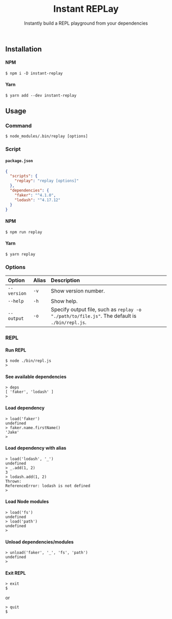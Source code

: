 <h1 align="center">Instant REPLay</h1>
<p align="center">Instantly build a REPL playground from your dependencies</p>
<br>

## Installation

#### NPM
```
$ npm i -D instant-replay
```

#### Yarn
```
$ yarn add --dev instant-replay
```

## Usage

### Command

```
$ node_modules/.bin/replay [options]
```

### Script

#### `package.json`
```json
{
  "scripts": {
    "replay": "replay [options]"
  },
  "dependencies": {
    "faker": "^4.1.0",
    "lodash": "^4.17.12"
  }
}
```

#### NPM
```
$ npm run replay
```

#### Yarn
```
$ yarn replay
```

### Options

| Option      | Alias | Description                                                                                   |
|:----------- |:----- |:--------------------------------------------------------------------------------------------- |
| `--version` | `-v`  | Show version number.                                                                          |
| `--help`    | `-h`  | Show help.                                                                                    |
| `--output`  | `-o`  | Specify output file, such as `replay -o "./path/to/file.js"`. The default is `./bin/repl.js`. |

### REPL

#### Run REPL
```
$ node ./bin/repl.js
>
```

#### See available dependencies
```
> deps
[ 'faker', 'lodash' ]
>
```

#### Load dependency
```
> load('faker')
undefined
> faker.name.firstName()
'Jake'
>
```

#### Load dependency with alias
```
> load('lodash', '_')
undefined
> _.add(1, 2)
3
> lodash.add(1, 2)
Thrown:
ReferenceError: lodash is not defined
>
```

#### Load Node modules
```
> load('fs')
undefined
> load('path')
undefined
>
```

#### Unload dependencies/modules
```
> unload('faker', '_', 'fs', 'path')
undefined
>
```

#### Exit REPL
```
> exit
$
```
or

```
> quit
$
```
